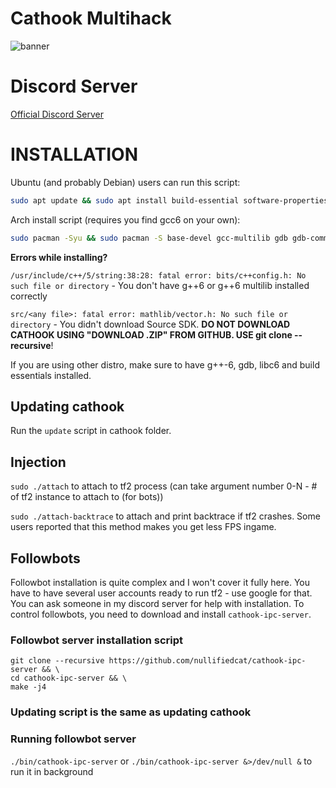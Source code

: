 # Cathook Multihack
![banner](http://i.imgur.com/GkBmJFT.png)

# Discord Server
[Official Discord Server](https://discord.gg/kvNVNSX)

# INSTALLATION

Ubuntu (and probably Debian) users can run this script:

```bash
sudo apt update && sudo apt install build-essential software-properties-common -y && sudo add-apt-repository ppa:ubuntu-toolchain-r/test -y && sudo apt update && sudo apt install gcc-snapshot -y && sudo apt update && sudo apt install git libc6-dev gcc-6 g++-6 libc6-dev:i386 g++-6-multilib gdb -y && git clone --recursive https://github.com/nullifiedcat/cathook && cd cathook && make -j4 && bash update-menu
```

Arch install script (requires you find gcc6 on your own):
```bash
sudo pacman -Syu && sudo pacman -S base-devel gcc-multilib gdb gdb-common glew1.10 lib32-glew1.10 && git clone --recursive https://github.com/nullifiedcat/cathook && cd cathook && make -j4 && bash update-menu
```

**Errors while installing?**

`/usr/include/c++/5/string:38:28: fatal error: bits/c++config.h: No such file or directory` - You don't have g++6 or g++6 multilib installed correctly

`src/<any file>: fatal error: mathlib/vector.h: No such file or directory` - You didn't download Source SDK. **DO NOT DOWNLOAD CATHOOK USING "DOWNLOAD .ZIP" FROM GITHUB. USE git clone --recursive**!

If you are using other distro, make sure to have g++-6, gdb, libc6 and build essentials installed.

## Updating cathook
Run the `update` script in cathook folder.

## Injection
`sudo ./attach` to attach to tf2 process (can take argument number 0-N - # of tf2 instance to attach to (for bots))

`sudo ./attach-backtrace` to attach and print backtrace if tf2 crashes. Some users reported that this method makes you get less FPS ingame.

## Followbots

Followbot installation is quite complex and I won't cover it fully here.
You have to have several user accounts ready to run tf2 - use google for that.
You can ask someone in my discord server for help with installation.
To control followbots, you need to download and install `cathook-ipc-server`.

### Followbot server installation script
```
git clone --recursive https://github.com/nullifiedcat/cathook-ipc-server && \
cd cathook-ipc-server && \
make -j4
```
### Updating script is the same as updating cathook

### Running followbot server
`./bin/cathook-ipc-server` or `./bin/cathook-ipc-server &>/dev/null &` to run it in background
